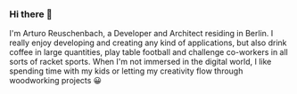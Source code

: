 ### Hi there 👋

I'm Arturo Reuschenbach, a Developer and Architect residing in Berlin. I really enjoy developing and creating any kind of applications, but also drink coffee in large quantities, play table football and challenge co-workers in all sorts of racket sports. When I'm not immersed in the digital world, I like spending time with my kids or letting my creativity flow through woodworking projects 😀
